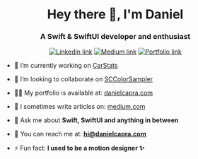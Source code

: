 <h1 align="center">Hey there 👋, I'm Daniel</h1>
<h3 align="center">A Swift & SwiftUI developer and enthusiast</h3>
<p align="center">
<a href="https://linkedin.com/in/danielcapra" target="blank"><img alt="Linkedin link" src="https://img.shields.io/badge/linkedin-blue"/></a>
<a href="https://medium.com/@danielcapra" target="blank"><img alt="Medium link" src="https://img.shields.io/badge/medium-red"/></a>
<a href="https://www.danielcapra.com" target="blank"><img alt="Portfolio link" src="https://img.shields.io/badge/portfolio-darkgreen"/></a>
</p>

- 🔭 I’m currently working on [CarStats](https://apps.apple.com/gb/app/carstats-car-check/id1665463340)

- 👯 I’m looking to collaborate on [SCColorSampler](https://github.com/danielcapra/SCColorSampler)

- 👨‍💻 My portfolio is available at: [danielcapra.com](https://www.danielcapra.com)

- 📝 I sometimes write articles on: [medium.com](https://medium.com/@danielcapra)

- 💬 Ask me about **Swift, SwiftUI and anything in between**

- 📮 You can reach me at: **hi@danielcapra.com**

- ⚡ Fun fact: **I used to be a motion designer ✨**

<!-- ### Blogs posts -->
<!-- BLOG-POST-LIST:START -->
<!-- BLOG-POST-LIST:END -->
